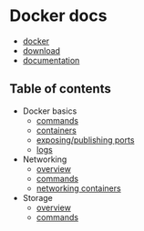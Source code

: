 # Docker docs

* [docker](https://www.docker.com/)
* [download](https://docs.docker.com/install/linux/docker-ce/ubuntu/)
* [documentation](https://docs.docker.com/)

## Table of contents
* Docker basics
    * [commands](basics/01_commands.md)
    * [containers](basics/02_containers.md)
    * [exposing/publishing ports](basics/03_exposing_and_publishing_container_ports.md)
    * [logs](basics/04_logging.md)
* Networking
    * [overview](networking/01_overview.md)
    * [commands](networking/02_commands.md)
    * [networking containers](networking/03_networking_containers.md)
* Storage
    * [overview](storage/01_overview.md)
    * [commands](storage/02_commands.md)
